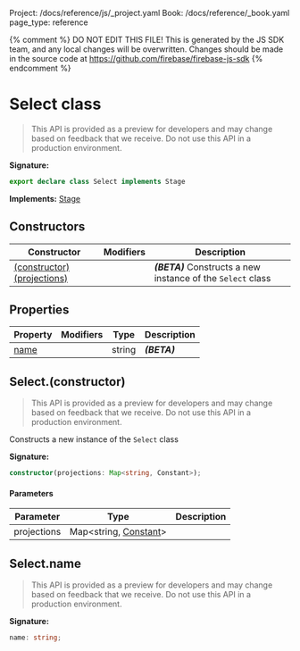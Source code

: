 Project: /docs/reference/js/_project.yaml
Book: /docs/reference/_book.yaml
page_type: reference

{% comment %}
DO NOT EDIT THIS FILE!
This is generated by the JS SDK team, and any local changes will be
overwritten. Changes should be made in the source code at
https://github.com/firebase/firebase-js-sdk
{% endcomment %}

# Select class
> This API is provided as a preview for developers and may change based on feedback that we receive. Do not use this API in a production environment.
> 


<b>Signature:</b>

```typescript
export declare class Select implements Stage 
```
<b>Implements:</b> [Stage](./firestore_lite.stage.md#stage_interface)

## Constructors

|  Constructor | Modifiers | Description |
|  --- | --- | --- |
|  [(constructor)(projections)](./firestore_lite.select.md#selectconstructor) |  | <b><i>(BETA)</i></b> Constructs a new instance of the <code>Select</code> class |

## Properties

|  Property | Modifiers | Type | Description |
|  --- | --- | --- | --- |
|  [name](./firestore_lite.select.md#selectname) |  | string | <b><i>(BETA)</i></b> |

## Select.(constructor)

> This API is provided as a preview for developers and may change based on feedback that we receive. Do not use this API in a production environment.
> 

Constructs a new instance of the `Select` class

<b>Signature:</b>

```typescript
constructor(projections: Map<string, Constant>);
```

#### Parameters

|  Parameter | Type | Description |
|  --- | --- | --- |
|  projections | Map&lt;string, [Constant](./firestore_lite.constant.md#constant_class)<!-- -->&gt; |  |

## Select.name

> This API is provided as a preview for developers and may change based on feedback that we receive. Do not use this API in a production environment.
> 

<b>Signature:</b>

```typescript
name: string;
```
